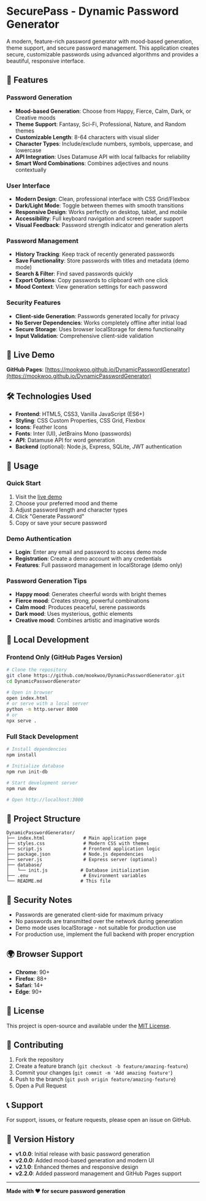 # SecurePass - Dynamic Password Generator

A modern, feature-rich password generator with mood-based generation, theme support, and secure password management. This application creates secure, customizable passwords using advanced algorithms and provides a beautiful, responsive interface.

## 🌟 Features

### Password Generation
- **Mood-based Generation**: Choose from Happy, Fierce, Calm, Dark, or Creative moods
- **Theme Support**: Fantasy, Sci-Fi, Professional, Nature, and Random themes
- **Customizable Length**: 8-64 characters with visual slider
- **Character Types**: Include/exclude numbers, symbols, uppercase, and lowercase
- **API Integration**: Uses Datamuse API with local fallbacks for reliability
- **Smart Word Combinations**: Combines adjectives and nouns contextually

### User Interface
- **Modern Design**: Clean, professional interface with CSS Grid/Flexbox
- **Dark/Light Mode**: Toggle between themes with smooth transitions
- **Responsive Design**: Works perfectly on desktop, tablet, and mobile
- **Accessibility**: Full keyboard navigation and screen reader support
- **Visual Feedback**: Password strength indicator and generation alerts

### Password Management
- **History Tracking**: Keep track of recently generated passwords
- **Save Functionality**: Store passwords with titles and metadata (demo mode)
- **Search & Filter**: Find saved passwords quickly
- **Export Options**: Copy passwords to clipboard with one click
- **Mood Context**: View generation settings for each password

### Security Features
- **Client-side Generation**: Passwords generated locally for privacy
- **No Server Dependencies**: Works completely offline after initial load
- **Secure Storage**: Uses browser localStorage for demo functionality
- **Input Validation**: Comprehensive client-side validation

## 🚀 Live Demo

**GitHub Pages**: [https://mookwoo.github.io/DynamicPasswordGenerator](https://mookwoo.github.io/DynamicPasswordGenerator)

## 🛠 Technologies Used

- **Frontend**: HTML5, CSS3, Vanilla JavaScript (ES6+)
- **Styling**: CSS Custom Properties, CSS Grid, Flexbox
- **Icons**: Feather Icons
- **Fonts**: Inter (UI), JetBrains Mono (passwords)
- **API**: Datamuse API for word generation
- **Backend** (optional): Node.js, Express, SQLite, JWT authentication

## 📱 Usage

### Quick Start
1. Visit the [live demo](https://mookwoo.github.io/DynamicPasswordGenerator)
2. Choose your preferred mood and theme
3. Adjust password length and character types
4. Click "Generate Password"
5. Copy or save your secure password

### Demo Authentication
- **Login**: Enter any email and password to access demo mode
- **Registration**: Create a demo account with any credentials
- **Features**: Full password management in localStorage (demo only)

### Password Generation Tips
- **Happy mood**: Generates cheerful words with bright themes
- **Fierce mood**: Creates strong, powerful combinations
- **Calm mood**: Produces peaceful, serene passwords
- **Dark mood**: Uses mysterious, gothic elements
- **Creative mood**: Combines artistic and imaginative words

## 🔧 Local Development

### Frontend Only (GitHub Pages Version)
```bash
# Clone the repository
git clone https://github.com/mookwoo/DynamicPasswordGenerator.git
cd DynamicPasswordGenerator

# Open in browser
open index.html
# or serve with a local server
python -m http.server 8000
# or
npx serve .
```

### Full Stack Development
```bash
# Install dependencies
npm install

# Initialize database
npm run init-db

# Start development server
npm run dev

# Open http://localhost:3000
```

## 📁 Project Structure

```
DynamicPasswordGenerator/
├── index.html              # Main application page
├── styles.css              # Modern CSS with themes
├── script.js               # Frontend application logic
├── package.json            # Node.js dependencies
├── server.js               # Express server (optional)
├── database/
│   └── init.js            # Database initialization
├── .env                    # Environment variables
└── README.md              # This file
```

## 🔐 Security Notes

- Passwords are generated client-side for maximum privacy
- No passwords are transmitted over the network during generation
- Demo mode uses localStorage - not suitable for production use
- For production use, implement the full backend with proper encryption

## 🌍 Browser Support

- **Chrome**: 90+
- **Firefox**: 88+
- **Safari**: 14+
- **Edge**: 90+

## 📄 License

This project is open-source and available under the [MIT License](LICENSE).

## 🤝 Contributing

1. Fork the repository
2. Create a feature branch (`git checkout -b feature/amazing-feature`)
3. Commit your changes (`git commit -m 'Add amazing feature'`)
4. Push to the branch (`git push origin feature/amazing-feature`)
5. Open a Pull Request

## 📞 Support

For support, issues, or feature requests, please open an issue on GitHub.

## 🔄 Version History

- **v1.0.0**: Initial release with basic password generation
- **v2.0.0**: Added mood-based generation and modern UI
- **v2.1.0**: Enhanced themes and responsive design
- **v2.2.0**: Added password management and GitHub Pages support

---

**Made with ❤️ for secure password generation**
